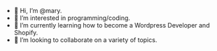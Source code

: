 - 👋 Hi, I’m @mary.
- 👀 I’m interested in programming/coding.
- 🌱 I’m currently learning how to become a Wordpress Developer and Shopify.
- 💞️ I’m looking to collaborate on a variety of topics.


<!---
maryhipayo/maryhipayo is a ✨ special ✨ repository because its `README.md` (this file) appears on your GitHub profile.
You can click the Preview link to take a look at your changes.
--->
